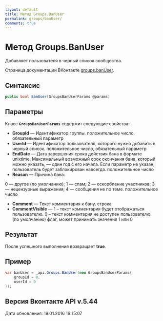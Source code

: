 ```yaml
---
layout: default
title: Метод Groups.BanUser
permalink: groups/banUser/
comments: true
---
```

# Метод Groups.BanUser
Добавляет пользователя в черный список сообщества.

Страница документации ВКонтакте [groups.banUser](https://vk.com/dev/groups.banUser).

## Синтаксис
``` csharp
public bool BanUser(GroupsBanUserParams @params)
```

## Параметры
Класс **`GroupsBanUserParams`** содержит следующие свойства:

+ **GroupId** — Идентификатор группы. положительное число, обязательный параметр
+ **UserId** — Идентификатор пользователя, которого нужно добавить в черный список. положительное число, обязательный параметр
+ **EndDate** — Дата завершения срока действия бана в формате unixtime. Максимальный возможный срок окончания бана, который можно указать, — один год с его начала. Если параметр не указан, пользователь будет заблокирован навсегда. положительное число
+ **Reason** — Причина бана: 

0 — другое (по умолчанию); 
1 — спам; 
2 — оскорбление участников; 
3 — нецензурные выражения; 
4 — сообщения не по теме. 
положительное число
+ **Comment** — Текст комментария к бану. строка
+ **CommentVisible** — 1 – текст комментария будет отображаться пользователю. 
0 – текст комментария не доступен пользователю. (по умолчанию) флаг, может принимать значения 1 или 0

## Результат
После успешного выполнения возвращает **true**.

## Пример
``` csharp
var banUser = _api.Groups.BanUser(new GroupsBanUserParams{
	groupId = 0,
	userId = 0
});
```

## Версия Вконтакте API v.5.44
Дата обновления: 19.01.2016 16:15:07
